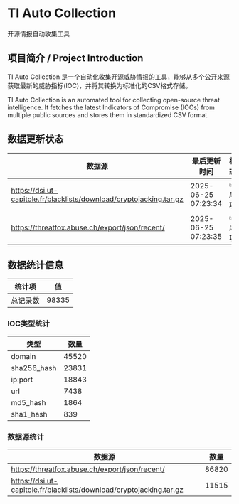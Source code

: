 # TI Auto Collection

 开源情报自动收集工具

## 项目简介 / Project Introduction

TI Auto Collection 是一个自动化收集开源威胁情报的工具，能够从多个公开来源获取最新的威胁指标(IOC)，并将其转换为标准化的CSV格式存储。

TI Auto Collection is an automated tool for collecting open-source threat intelligence. It fetches the latest Indicators of Compromise (IOCs) from multiple public sources and stores them in standardized CSV format.

## 数据更新状态

| 数据源 | 最后更新时间 | 状态 |
|--------|------------|------|
| https://dsi.ut-capitole.fr/blacklists/download/cryptojacking.tar.gz | 2025-06-25 07:23:34 | ✅ 成功 |
| https://threatfox.abuse.ch/export/json/recent/ | 2025-06-25 07:23:35 | ✅ 成功 |



























































































## 数据统计信息

| 统计项 | 值 |
|--------|----|
| 总记录数 | 98335 |

### IOC类型统计

| 类型 | 数量 |
|------|------|
| domain | 45520 |
| sha256_hash | 23831 |
| ip:port | 18843 |
| url | 7438 |
| md5_hash | 1864 |
| sha1_hash | 839 |

### 数据源统计

| 数据源 | 数量 |
|--------|------|
| https://threatfox.abuse.ch/export/json/recent/ | 86820 |
| https://dsi.ut-capitole.fr/blacklists/download/cryptojacking.tar.gz | 11515 |
